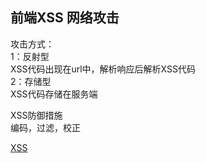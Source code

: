 ## 前端XSS 网络攻击  
攻击方式：  
1：反射型  
XSS代码出现在url中，解析响应后解析XSS代码  
2：存储型  
XSS代码存储在服务端  
  
XSS防御措施  
编码，过滤，校正

[XSS](https://www.npmjs.com/package/xss)
